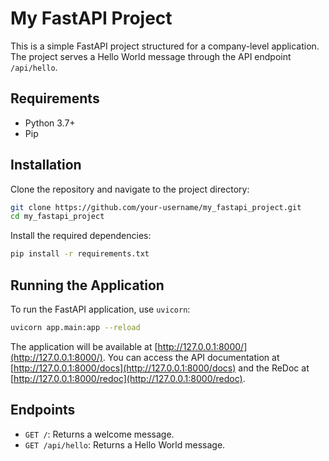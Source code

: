 
# My FastAPI Project

This is a simple FastAPI project structured for a company-level application. The project serves a Hello World message through the API endpoint `/api/hello`.

## Requirements

- Python 3.7+
- Pip

## Installation

Clone the repository and navigate to the project directory:

```bash
git clone https://github.com/your-username/my_fastapi_project.git
cd my_fastapi_project
```

Install the required dependencies:

```bash
pip install -r requirements.txt
```

## Running the Application

To run the FastAPI application, use `uvicorn`:

```bash
uvicorn app.main:app --reload
```

The application will be available at [http://127.0.0.1:8000/](http://127.0.0.1:8000/). You can access the API documentation at [http://127.0.0.1:8000/docs](http://127.0.0.1:8000/docs) and the ReDoc at [http://127.0.0.1:8000/redoc](http://127.0.0.1:8000/redoc).

## Endpoints

- `GET /`: Returns a welcome message.
- `GET /api/hello`: Returns a Hello World message.
